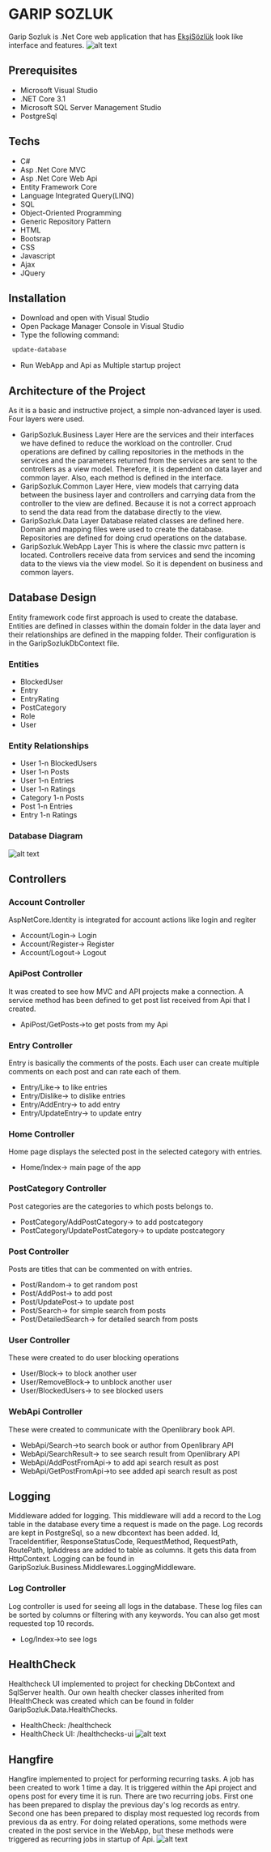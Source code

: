 # GARIP SOZLUK
Garip Sozluk is .Net Core web application that has [EkşiSözlük](https://www.eksisozluk.com) look like interface and features.
![alt text](https://i.imgur.com/XOeR7WQ.png)
## Prerequisites
  - Microsoft Visual Studio
  - .NET Core 3.1
  - Microsoft SQL Server Management Studio
  - PostgreSql
## Techs
  - C#
  - Asp .Net Core MVC
  - Asp .Net Core Web Api
  - Entity Framework Core
  - Language Integrated Query(LINQ)
  - SQL
  - Object-Oriented Programming
  - Generic Repository Pattern
  - HTML
  - Bootsrap
  - CSS
  - Javascript
  - Ajax
  - JQuery

## Installation
  - Download and open with Visual Studio
  - Open Package Manager Console in Visual Studio
  - Type the following command:
```sh
 update-database
```
  - Run WebApp and Api as Multiple startup project

## Architecture of the Project
As it is a basic and instructive project, a simple non-advanced layer is used. Four layers were used.
- GaripSozluk.Business Layer
Here are the services and their interfaces we have defined to reduce the workload on the controller. Crud operations are defined by calling repositories in the methods in the services and the parameters returned from the services are sent to the controllers as a view model. Therefore, it is dependent on data layer and common layer. Also, each method is defined in the interface.
- GaripSozluk.Common Layer
Here, view models that carrying data between the business layer and controllers and carrying data from the controller to the view are defined. Because it is not a correct approach to send the data read from the database directly to the view.
- GaripSozluk.Data Layer
Database related classes are defined here. Domain and mapping files were used to create the database. Repositories are defined for doing crud operations on the database.
- GaripSozluk.WebApp Layer
This is where the classic mvc pattern is located. Controllers receive data from services and send the incoming data to the views via the view model. So it is dependent on business and common layers.

## Database Design
Entity framework code first approach is used to create the database. Entities are defined in classes within the domain folder in the data layer and their relationships are defined in the mapping folder. Their configuration is in the GaripSozlukDbContext file.
### Entities
- BlockedUser
- Entry
- EntryRating
- PostCategory
- Role
- User
### Entity Relationships
- User 1-n BlockedUsers
- User 1-n Posts
- User 1-n Entries
- User 1-n Ratings
- Category 1-n Posts
- Post 1-n Entries
- Entry 1-n Ratings
### Database Diagram
![alt text](https://i.imgur.com/WBLL246.png)

## Controllers
### Account Controller
AspNetCore.Identity is integrated for account actions like login and regiter
- Account/Login-> Login 
- Account/Register-> Register
- Account/Logout-> Logout
### ApiPost Controller
It was created to see how MVC and API projects make a connection. A service method has been defined to get post list received from Api that I created.
- ApiPost/GetPosts->to get posts from my Api
### Entry Controller
Entry is basically the comments of the posts. Each user can create multiple comments on each post and can rate each of them.
- Entry/Like-> to like entries
- Entry/Dislike-> to dislike entries
- Entry/AddEntry-> to add entry
- Entry/UpdateEntry-> to update entry

### Home Controller
Home page displays the selected post in the selected category with entries.
- Home/Index-> main page of the app

### PostCategory Controller
Post categories are the categories to which posts belongs to.
- PostCategory/AddPostCategory-> to add postcategory
- PostCategory/UpdatePostCategory-> to update postcategory

### Post Controller
Posts are titles that can be commented on with entries.
- Post/Random-> to get random post 
- Post/AddPost-> to add post
- Post/UpdatePost-> to update post
- Post/Search-> for simple search from posts
- Post/DetailedSearch-> for detailed search from posts 

### User Controller
These were created to do user blocking operations
- User/Block-> to block another user
- User/RemoveBlock-> to unblock another user
- User/BlockedUsers-> to see blocked users

### WebApi Controller
These were created to communicate with the Openlibrary book API.
- WebApi/Search->to search book or author from Openlibrary API
- WebApi/SearchResult-> to see search result from Openlibrary API
- WebApi/AddPostFromApi-> to add api search result as post
- WebApi/GetPostFromApi->to see added api search result as post

## Logging
Middleware added for logging. This middleware will add a record to the Log table in the database every time a request is made on the page. Log records are kept in PostgreSql, so a new dbcontext has been added. Id, TraceIdentifier, ResponseStatusCode, RequestMethod, RequestPath, RoutePath, IpAddress are added to table as columns. It gets this data from HttpContext. Logging can be found in GaripSozluk.Business.Middlewares.LoggingMiddleware. 
### Log Controller
Log controller is used for seeing all logs in the database. These log files can be sorted by columns or filtering with any keywords. You can also get most requested top 10 records.
- Log/Index->to see logs

## HealthCheck
Healthcheck UI implemented to project for checking DbContext and SqlServer health. Our own health checker classes inherited from IHealthCheck was created which can be found in folder GaripSozluk.Data.HealthChecks.
- HealthCheck: /healthcheck
- HealthCheck UI: /healthchecks-ui
![alt text](https://i.imgur.com/0MlXdZu.png)

## Hangfire
Hangfire implemented to project for performing recurring tasks. A job has been created to work 1 time a day. It is triggered within the Api project and opens post for every time it is run. There are two recurring jobs. First one has been prepared to display the previous day's log records as entry. Second one has been prepared to display most requested log records from previous da as entry. For doing related operations, some methods were created in the post service in the WebApp, but these methods were triggered as recurring jobs in startup of Api.
![alt text](https://i.imgur.com/aKddm8f.png)
